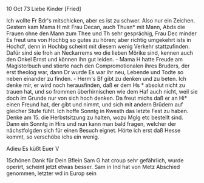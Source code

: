  10 Oct 73
Liebe Kinder [Fried]

Ich wollte Fr Bdr's mitschicken, aber es ist zu schwer. Also nur ein Zeichen. Gestern kam Mama H mit Frau Decan, auch Thusn<elde Elwert>* mit Mann, Abds die Frauen ohne den Mann zum Thee und Th sehr gesprächig, Frau Dec minder Es freut uns von Hochbg so gutes zu hören; aber richtig umgekehrt ists in Hochdf, denn in Hochbg scheint mit diesem wenig Verkehr stattzufinden. Dafür sind sie froh an Neckarrems wo die lieben Mörike sind, kennen auch den Onkel Ernst und können ihn gut leiden. - Mama H hatte Freude am Magisterbuch und stierte nach den Compromotionalen ihres Bruders, der erst theolog war, dann Dr wurde Es war ihr neu, Lebende und Todte so neben einander zu finden. - Herm's Bf gibt zu denken und zu beten. Ich denke mir, er wird noch herausfinden, daß er dem Hs <Haas>* absolut nicht zu trauen hat, und so frommen überhirnischen wie dem Haf auch nicht, weil sie doch im Grunde nur von sich hoch denken. Da freut michs daß er an Hi<lder>* einen Freund hat, der gibt und nimmt, und sich mit andern Brüdern auf gleicher Stufe fühlt. Ich hoffe Sonntg in Kwesth das letzte Fest zu haben. Denke am 15. die Herbstsitzung zu halten, wozu Mglg etc bestellt sind. Dann ein Sonntg in Hirs und nun kann man bald fragen, welcher der nächstfolgden sich für einen Besuch eignet. Hörte ich erst daß Hesse kommt, so verschöbe ichs ein wenig.

 Adieu Es küßt Euer V

1Schönen Dank für Dein Bflein Sam G hat croup sehr gefährlich, wurde operirt, scheint jetzt etwas besser. Sam in Ind hat von Metz Abschied genommen, letzter wd in Europ sein
